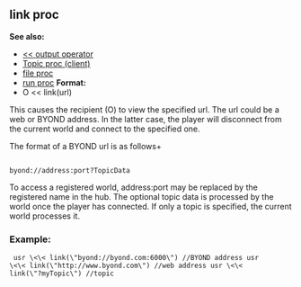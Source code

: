 ## link proc
**See also:**
+   [\<\< output operator](/ref/operator/%3c%3c/output.md) 
+   [Topic proc (client)](/ref/client/proc/Topic.md) 
+   [file proc](/ref/proc/file.md) 
+   [run proc](/ref/proc/run.md) <!-- -->
**Format:**
+   O \<\< link(url)


This causes the recipient (O) to view the specified url. The
url could be a web or BYOND address. In the latter case, the player will
disconnect from the current world and connect to the specified one.


The format of a BYOND url is as follows+ 
```

byond://address:port?TopicData 
```
 

To access a
registered world, address:port may be replaced by the registered name in
the hub. The optional topic data is processed by the world once the
player has connected. If only a topic is specified, the current world
processes it.
### Example:

```
 usr \<\< link(\"byond://byond.com:6000\") //BYOND address usr
\<\< link(\"http://www.byond.com\") //web address usr \<\<
link(\"?myTopic\") //topic 
```
